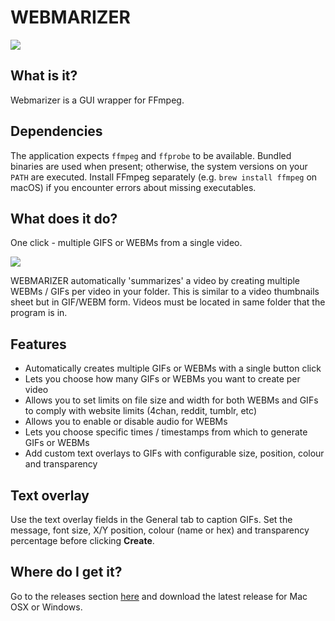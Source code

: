 # WEBMARIZER

![](https://i.imgur.com/3PQKmFq.png)


## What is it?

Webmarizer is a GUI wrapper for FFmpeg.

## Dependencies

The application expects `ffmpeg` and `ffprobe` to be available. Bundled
binaries are used when present; otherwise, the system versions on your `PATH`
are executed. Install FFmpeg separately (e.g. `brew install ffmpeg` on macOS)
if you encounter errors about missing executables.

## What does it do?

One click - multiple GIFS or WEBMs from a single video.

![](https://i.imgur.com/cFoMwoj.gif)

WEBMARIZER automatically 'summarizes' a video by creating multiple WEBMs / GIFs per video in your folder. This is similar to a video thumbnails sheet but in GIF/WEBM form. Videos must be located in same folder that the program is in. 

## Features
- Automatically creates multiple GIFs or WEBMs with a single button click
- Lets you choose how many GIFs or WEBMs you want to create per video 
- Allows you to set limits on file size and width for both WEBMs and GIFs to comply with website limits (4chan, reddit, tumblr, etc)
- Allows you to enable or disable audio for WEBMs
- Lets you choose specific times / timestamps from which to generate GIFs or WEBMs
- Add custom text overlays to GIFs with configurable size, position, colour and transparency

## Text overlay

Use the text overlay fields in the General tab to caption GIFs. Set the
message, font size, X/Y position, colour (name or hex) and transparency
percentage before clicking **Create**.

## Where do I get it?

Go to the releases section [here](https://github.com/nyavramov/WEBMARIZER/releases) and download the latest release for Mac OSX or Windows.
